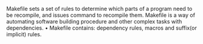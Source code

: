 Makefile sets a set of rules to determine which parts of a program need to be recompile, and issues command to recompile them.
 Makefile is a way of automating software building procedure and other complex tasks with dependencies.
• Makefile contains: dependency rules, macros and suffix(or implicit) rules.
